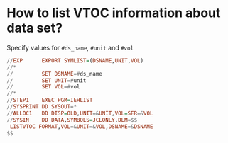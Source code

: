 # How to list VTOC information about data set?
Specify values for `#ds_name`, `#unit` and `#vol`
```Haskell
//EXP      EXPORT SYMLIST=(DSNAME,UNIT,VOL)
//*                                            
//         SET DSNAME=#ds_name                 
//         SET UNIT=#unit                      
//         SET VOL=#vol                        
//*                                            
//STEP1    EXEC PGM=IEHLIST                    
//SYSPRINT DD SYSOUT=*                         
//ALLOC1   DD DISP=OLD,UNIT=&UNIT,VOL=SER=&VOL 
//SYSIN    DD DATA,SYMBOLS=JCLONLY,DLM=$$      
 LISTVTOC FORMAT,VOL=&UNIT=&VOL,DSNAME=&DSNAME 
$$                                             
```